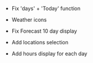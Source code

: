 - Fix 'days' + 'Today' function

- Weather icons

- Fix Forecast 10 day display

- Add locations selection

- Add hours display for each day
